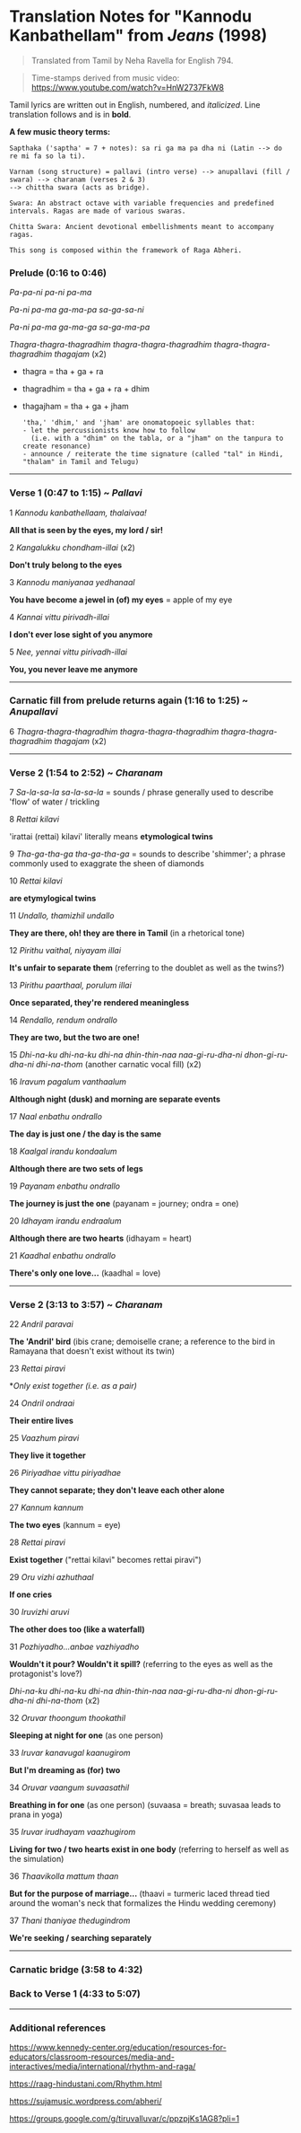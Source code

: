# Translation Notes for "Kannodu Kanbathellam" from *Jeans* (1998)

> Translated from Tamil by Neha Ravella for English 794.

> Time-stamps derived from music video: https://www.youtube.com/watch?v=HnW2737FkW8

Tamil lyrics are written out in English, numbered, and *italicized*.
Line translation follows and is in **bold**.

**A few music theory terms:**

    Sapthaka ('saptha' = 7 + notes): sa ri ga ma pa dha ni (Latin --> do re mi fa so la ti).

    Varnam (song structure) = pallavi (intro verse) --> anupallavi (fill / swara) --> charanam (verses 2 & 3)
    --> chittha swara (acts as bridge).
    
    Swara: An abstract octave with variable frequencies and predefined intervals. Ragas are made of various swaras.

    Chitta Swara: Ancient devotional embellishments meant to accompany ragas.

    This song is composed within the framework of Raga Abheri. 

### Prelude (0:16 to 0:46)

*Pa-pa-ni pa-ni pa-ma*

*Pa-ni pa-ma ga-ma-pa sa-ga-sa-ni*

*Pa-ni pa-ma ga-ma-ga sa-ga-ma-pa*

*Thagra-thagra-thagradhim thagra-thagra-thagradhim thagra-thagra-thagradhim thagajam* (x2)

- thagra = tha + ga + ra
- thagradhim = tha + ga + ra + dhim
- thagajham = tha + ga + jham

      'tha,' 'dhim,' and 'jham' are onomatopoeic syllables that:
      - let the percussionists know how to follow
        (i.e. with a "dhim" on the tabla, or a "jham" on the tanpura to create resonance)
      - announce / reiterate the time signature (called "tal" in Hindi, "thalam" in Tamil and Telugu)

------

### Verse 1 (0:47 to 1:15) ~ *Pallavi*

1 *Kannodu kanbathellaam, thalaivaa!*

**All that is seen by the eyes, my lord / sir!**

2 *Kangalukku chondham-illai* (x2)

**Don't truly belong to the eyes**

3 *Kannodu maniyanaa yedhanaal*

**You have become a jewel in (of) my eyes** = apple of my eye

4 *Kannai vittu pirivadh-illai*

**I don't ever lose sight of you anymore**

5 *Nee, yennai vittu pirivadh-illai*

**You, you never leave me anymore**

------

### Carnatic fill from prelude returns again (1:16 to 1:25) ~ *Anupallavi*

6 *Thagra-thagra-thagradhim thagra-thagra-thagradhim thagra-thagra-thagradhim thagajam* (x2)

------

### Verse 2 (1:54 to 2:52) ~ *Charanam*

7 *Sa-la-sa-la sa-la-sa-la* = sounds / phrase generally used to describe 'flow' of water / trickling

8 *Rettai kilavi*

'irattai (rettai) kilavi' literally means **etymological twins**

9 *Tha-ga-tha-ga tha-ga-tha-ga* = sounds to describe 'shimmer'; a phrase commonly used to exaggrate the sheen of diamonds

10 *Rettai kilavi*

**are etymylogical twins**

11 *Undallo, thamizhil undallo*

**They are there, oh! they are there in Tamil** (in a rhetorical tone)

12 *Pirithu vaithal, niyayam illai*

**It's unfair to separate them** (referring to the doublet as well as the twins?)

13 *Pirithu paarthaal, porulum illai*

**Once separated, they're rendered meaningless**

14 *Rendallo, rendum ondrallo*

**They are two, but the two are one!**

15 *Dhi-na-ku dhi-na-ku dhi-na dhin-thin-naa naa-gi-ru-dha-ni dhon-gi-ru-dha-ni dhi-na-thom* (another carnatic vocal fill) (x2)

16 *Iravum pagalum vanthaalum*

**Although night (dusk) and morning are separate events**

17 *Naal enbathu ondrallo*

**The day is just one / the day is the same**

18 *Kaalgal irandu kondaalum*

**Although there are two sets of legs**

19 *Payanam enbathu ondrallo*

**The journey is just the one** (payanam = journey; ondra = one)

20 *Idhayam irandu endraalum*

**Although there are two hearts** (idhayam = heart)

21 *Kaadhal enbathu ondrallo*

**There's only one love...** (kaadhal = love)

------

### Verse 2 (3:13 to 3:57) ~ *Charanam*

22 *Andril paravai*

**The 'Andril' bird** (ibis crane; demoiselle crane; a reference to the bird in Ramayana that doesn't exist without its twin)

23 *Rettai piravi*

**Only exist together (i.e. as a pair)*

24 *Ondril ondraai*

**Their entire lives**

25 *Vaazhum piravi*

**They live it together**

26 *Piriyadhae vittu piriyadhae*

**They cannot separate; they don't leave each other alone**

27 *Kannum kannum*

**The two eyes** (kannum = eye)

28 *Rettai piravi*

**Exist together** ("rettai kilavi" becomes rettai piravi")

29 *Oru vizhi azhuthaal*

**If one cries**

30 *Iruvizhi aruvi*

**The other does too (like a waterfall)**

31 *Pozhiyadho...anbae vazhiyadho*

**Wouldn't it pour? Wouldn't it spill?** (referring to the eyes as well as the protagonist's love?)

*Dhi-na-ku dhi-na-ku dhi-na dhin-thin-naa naa-gi-ru-dha-ni dhon-gi-ru-dha-ni dhi-na-thom* (x2)

32 *Oruvar thoongum thookathil*

**Sleeping at night for one** (as one person)

33 *Iruvar kanavugal kaanugirom*

**But I'm dreaming as (for) two**

34 *Oruvar vaangum suvaasathil*

**Breathing in for one** (as one person) (suvaasa = breath; suvasaa leads to prana in yoga)

35 *Iruvar irudhayam vaazhugirom*

**Living for two / two hearts exist in one body** (referring to herself as well as the simulation)

36 *Thaavikolla mattum thaan*

**But for the purpose of marriage...** (thaavi = turmeric laced thread tied around the woman's neck that formalizes the Hindu wedding ceremony)

37 *Thani thaniyae thedugindrom*

**We're seeking / searching separately**

-----

### Carnatic bridge (3:58 to 4:32)

### Back to Verse 1 (4:33 to 5:07)

-----

### Additional references

https://www.kennedy-center.org/education/resources-for-educators/classroom-resources/media-and-interactives/media/international/rhythm-and-raga/

https://raag-hindustani.com/Rhythm.html

https://sujamusic.wordpress.com/abheri/

https://groups.google.com/g/tiruvalluvar/c/ppzpjKs1AG8?pli=1
